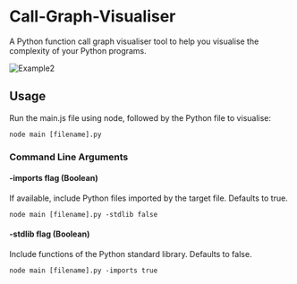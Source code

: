 # Call-Graph-Visualiser

A Python function call graph visualiser tool to help you visualise the complexity of your Python programs.

![Example2](https://user-images.githubusercontent.com/41476809/139538596-ed31f372-2c31-4e9a-9bb1-871411bb8a8a.png)

## Usage
Run the main.js file using node, followed by the Python file to visualise:

    node main [filename].py

### Command Line Arguments

#### -imports flag (Boolean)
If available, include Python files imported by the target file. Defaults to true.

    node main [filename].py -stdlib false

#### -stdlib flag (Boolean)
Include functions of the Python standard library. Defaults to false.

    node main [filename].py -imports true
